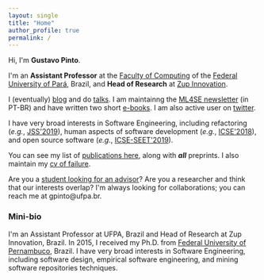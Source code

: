 ```yaml
---
layout: single
title: "Home"
author_profile: true
permalink: /
---
```


Hi, I'm **Gustavo Pinto**.

I'm an **Assistant Professor** at the [Faculty of Computing](http://www.computacao.ufpa.br/) of the [Federal University of Pará](http://www.ufpa.br/), Brazil, and **Head of Research** at [Zup Innovation](https://www.zup.com.br/). 

I (eventually) [blog](https://gustavopinto.medium.com/) and do [talks](https://speakerdeck.com/gustavopinto). I am maintainng the [ML4SE newsletter](https://ml4se.substack.com/) (in PT-BR) and have written two short [e-books](/books). I am also active user on [twitter](http://twitter.com/gustavopinto/).

<!--

From December 2015 to March 2017 I have been an Assistant Professor at the [Federal Institute of Education, Science, and Technology of Pará](http://www.ifpa.edu.br/), Brazil. Before becoming a professor, I did a Post Doc also with [Dr. Fernando Castor](https://sites.google.com/a/cin.ufpe.br/castor).-->

I have very broad interests in Software Engineering, including refactoring (*e.g.*, [JSS'2019](http://gustavopinto.org/lost+found/jss2019b.pdf)), human aspects of software development (*e.g.*, [ICSE'2018](http://gustavopinto.github.io/lost+found/icse2018.pdf)), and open source software (*e.g.*, [ICSE-SEET'2019](http://gustavopinto.github.io/lost+found/icse-seet2019.pdf)).

You can see my list of [publications here](/publications), along with ***all*** preprints. I also maintain my [cv of failure](/cv-of-failures).

Are you a [student looking for an advisor](/students)? Are you a researcher and think that our interests overlap? I'm always looking for collaborations; you can reach me at gpinto<span style="display:none">ignorethis</span>@ufpa.br.


### Mini-bio

I'm an Assistant Professor at UFPA, Brazil and Head of Research at Zup Innovation, Brazil. In 2015, I received my Ph.D. from [Federal University of Pernambuco](http://cin.ufpe.br), Brazil. I have very broad interests in Software Engineering, including software design, empirical software engineering, and mining software repositories techniques.
